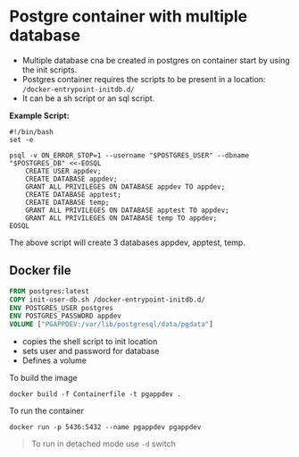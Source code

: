 # Postgre container with multiple database

- Multiple database cna be created in postgres on container start by  using the init scripts.
- Postgres container requires the scripts to be present in a location: `/docker-entrypoint-initdb.d/`
- It can be a sh script or an sql script.

**Example Script:**
```shell
#!/bin/bash
set -e

psql -v ON_ERROR_STOP=1 --username "$POSTGRES_USER" --dbname "$POSTGRES_DB" <<-EOSQL
	CREATE USER appdev;
	CREATE DATABASE appdev;
	GRANT ALL PRIVILEGES ON DATABASE appdev TO appdev;
    CREATE DATABASE apptest;
    CREATE DATABASE temp;
    GRANT ALL PRIVILEGES ON DATABASE apptest TO appdev;
    GRANT ALL PRIVILEGES ON DATABASE temp TO appdev;
EOSQL
```


The above script will create 3 databases appdev, apptest, temp.

## Docker file
```dockerfile
FROM postgres:latest
COPY init-user-db.sh /docker-entrypoint-initdb.d/
ENV POSTGRES_USER postgres
ENV POSTGRES_PASSWORD appdev
VOLUME ["PGAPPDEV:/var/lib/postgresql/data/pgdata"]
```

- copies the shell script to init location
- sets user and password for database
- Defines a volume

To build the image
```shell
docker build -f Containerfile -t pgappdev .
```

To run the container
```shell
docker run -p 5436:5432 --name pgappdev pgappdev
```
> To run in detached mode use `-d` switch